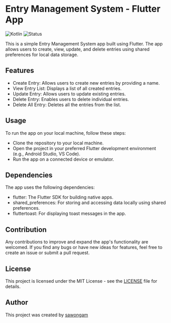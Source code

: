 # Entry Management System - Flutter App
![Kotlin](https://img.shields.io/badge/Language-kotlin-red.svg) 
![Status](https://img.shields.io/badge/Status-Complete-orange.svg)

This is a simple Entry Management System app built using Flutter. The app allows users to create, view, update, and delete entries using shared preferences for local data storage.

## Features
- Create Entry: Allows users to create new entries by providing a name.
- View Entry List: Displays a list of all created entries.
- Update Entry: Allows users to update existing entries.
- Delete Entry: Enables users to delete individual entries.
- Delete All Entry: Deletes all the entries from the list.

## Usage
To run the app on your local machine, follow these steps:
- Clone the repository to your local machine.
- Open the project in your preferred Flutter development environment (e.g., Android Studio, VS Code).
- Run the app on a connected device or emulator.

## Dependencies
The app uses the following dependencies:
- flutter: The Flutter SDK for building native apps.
- shared_preferences: For storing and accessing data locally using shared preferences.
- fluttertoast: For displaying toast messages in the app.

## Contribution
Any contributions to improve and expand the app's functionality are welcomed. If you find any bugs or have new ideas for features, feel free to create an issue or submit a pull request.

## License

This project is licensed under the MIT License - see the [LICENSE](LICENSE) file for details.

## Author

This project was created by [sawongam](https://github.com/sawongam)
